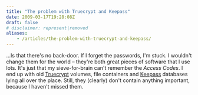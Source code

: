 ```yaml
---
title: "The problem with Truecrypt and Keepass"
date: 2009-03-17T19:28:08Z
draft: false
# disclaimer: represent|removed
aliases:
    - /articles/the-problem-with-truecrypt-and-keepass/
---
```


...Is that there's no back-door. If I forget the passwords, I'm stuck. I wouldn't change them for the world &#8211; they're both great pieces of software that I use lots. It's just that my sieve-for-brain can't remember the *Access Codes*. I end up with old [Truecrypt](http://www.truecrypt.org/) volumes, file containers and [Keepass](http://keepass.info/) databases lying all over the place. Still, they (clearly) don't contain anything important, because I haven't missed them.
